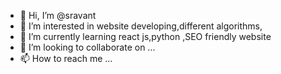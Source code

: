 - 👋 Hi, I’m @sravant
- 👀 I’m interested in website developing,different algorithms,
- 🌱 I’m currently learning  react js,python ,SEO friendly website
- 💞️ I’m looking to collaborate on ...
- 📫 How to reach me ...

<!---
ssravant/ssravant is a ✨ special ✨ repository because its `README.md` (this file) appears on your GitHub profile.
You can click the Preview link to take a look at your changes.
--->
